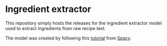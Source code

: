 # Ingredient extractor

This repository simply hosts the releases for the ingredient extractor model used to extract ingredients from raw recipe text.

The model was created by following this [tutorial](https://www.youtube.com/watch?v=59BKHO_xBPA) from [Spacy](https://spacy.io/).
